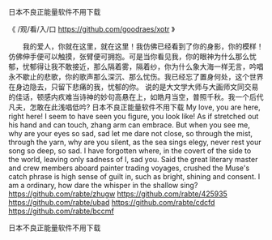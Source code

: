 
日本不良正能量软件不用下载




《 /观/看/入/口  https://github.com/goodraes/xotr 》




　　我的爱人，你就在这里，就在这里！我仿佛已经看到了你的身影，你的模样！仿佛伸手便可以触摸，张臂便可拥抱。可是当你看见我，你的眼神为什么那么忧郁，忧郁得让我不敢接近，那么隔着雾，隔着纱，你为什么象大海一样无言，吟唱永不歇止的悲歌，你的歌声那么深沉、那么忧伤。我已经忘了置身何处，这个世界在身边隐去，只留下悲痛的我，忧郁的你。
说的是大文学大师与大画师文同交易的佳话，顿感内疚难当诗神的妙句高悬在上，如皓月当空，普照千秋。我一个后代凡夫，怎敢在此浅唱低吟?
日本不良正能量软件不用下载
My love, you are here, right here!
I seem to have seen you figure, you look like!
As if stretched out his hand and can touch, zhang arm can embrace.
But when you see me, why are your eyes so sad, sad let me dare not close, so through the mist, through the yarn, why are you silent, as the sea sings elegy, never rest your song so deep, so sad.
I have forgotten where, in the covert of the side to the world, leaving only sadness of I, sad you.
Said the great literary master and crew members aboard painter trading voyages, crushed the Muse's catch phrase is high sense of guilt in, such as bright, shining and consent.
I am a ordinary, how dare the whisper in the shallow sing?
https://github.com/rabte/zhugw
https://github.com/rabte/425935
https://github.com/rabte/ubad
https://github.com/rabte/cdcfd
https://github.com/rabte/bccmf





日本不良正能量软件不用下载
